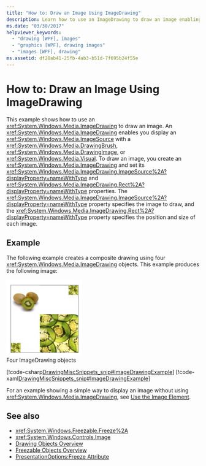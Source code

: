 ```yaml
---
title: "How to: Draw an Image Using ImageDrawing"
description: Learn how to use an ImageDrawing to draw an image enabling you to display an ImageSource with a DrawingBrush, DrawingImage, or Visual.
ms.date: "03/30/2017"
helpviewer_keywords: 
  - "drawing [WPF], images"
  - "graphics [WPF], drawing images"
  - "images [WPF], drawing"
ms.assetid: df28ab41-25fb-4ab3-b51d-7f695b24f55e
---
```

# How to: Draw an Image Using ImageDrawing

This example shows how to use an <xref:System.Windows.Media.ImageDrawing> to draw an image. An <xref:System.Windows.Media.ImageDrawing> enables you display an <xref:System.Windows.Media.ImageSource> with a <xref:System.Windows.Media.DrawingBrush>, <xref:System.Windows.Media.DrawingImage>, or <xref:System.Windows.Media.Visual>. To draw an image, you create an <xref:System.Windows.Media.ImageDrawing> and set its <xref:System.Windows.Media.ImageDrawing.ImageSource%2A?displayProperty=nameWithType> and <xref:System.Windows.Media.ImageDrawing.Rect%2A?displayProperty=nameWithType> properties. The <xref:System.Windows.Media.ImageDrawing.ImageSource%2A?displayProperty=nameWithType> property specifies the image to draw, and the <xref:System.Windows.Media.ImageDrawing.Rect%2A?displayProperty=nameWithType> property specifies the position and size of each image.  
  
## Example  

 The following example creates a composite drawing using four <xref:System.Windows.Media.ImageDrawing> objects. This example produces the following image:  
  
 ![Several DrawingImage objects](./media/graphicsmm-imagedrawingexample.jpg "graphicsmm_ImageDrawingExample")  
Four ImageDrawing objects  
  
 [!code-csharp[DrawingMiscSnippets_snip#ImageDrawingExample](~/samples/snippets/csharp/VS_Snippets_Wpf/DrawingMiscSnippets_snip/CSharp/ImageDrawingExample.cs#imagedrawingexample)]
 [!code-xaml[DrawingMiscSnippets_snip#ImageDrawingExample](~/samples/snippets/xaml/VS_Snippets_Wpf/DrawingMiscSnippets_snip/XAML/ImageDrawingExample.xaml#imagedrawingexample)]  
  
 For an example showing a simple way to display an image without using <xref:System.Windows.Media.ImageDrawing>, see [Use the Image Element](../controls/how-to-use-the-image-element.md).  
  
## See also

- <xref:System.Windows.Freezable.Freeze%2A>
- <xref:System.Windows.Controls.Image>
- [Drawing Objects Overview](drawing-objects-overview.md)
- [Freezable Objects Overview](../advanced/freezable-objects-overview.md)
- [PresentationOptions:Freeze Attribute](../advanced/presentationoptions-freeze-attribute.md)
